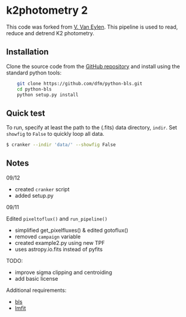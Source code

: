 # k2photometry 2

This code was forked from [V. Van Eylen](https://github.com/vincentvaneylen/k2photometry). This pipeline is used to read, reduce and detrend K2 photometry. 

## Installation

Clone the source code from the [GitHub repository](https://github.com/jpdeleon/k2photometry) and install using the standard python tools:

```bash
    git clone https://github.com/dfm/python-bls.git
    cd python-bls
    python setup.py install
```

## Quick test

To run, specify at least the path to the (.fits) data directory, `indir`. Set `showfig` to `False` to quickly loop all data.

```bash
$ cranker --indir 'data/' --showfig False
```

## Notes
 
09/12

* created `cranker` script
* added setup.py

09/11

Edited `pixeltoflux()` and `run_pipeline()`
* simplified get_pixelfluxes() & edited gotoflux()
* removed `campaign` variable
* created example2.py using new TPF
* uses astropy.io.fits instead of pyfits

TODO:

* improve sigma clipping and centroiding
* add basic license

Additional requirements:
* [bls](https://github.com/dfm/python-bls)
* [lmfit](https://github.com/lmfit/lmfit-py/)

